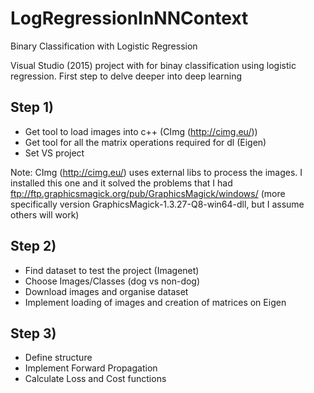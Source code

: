 # LogRegressionInNNContext
Binary Classification with Logistic Regression

Visual Studio (2015) project with for binay classification using logistic regression. First step to delve deeper into deep learning

## Step 1)
- Get tool to load images into c++ (CImg (http://cimg.eu/))
- Get tool for all the matrix operations required for dl (Eigen)
- Set VS project

Note: CImg (http://cimg.eu/) uses external libs to process the images. I installed this one and it solved the problems that I had ftp://ftp.graphicsmagick.org/pub/GraphicsMagick/windows/ (more specifically version GraphicsMagick-1.3.27-Q8-win64-dll, but I assume others will work)

## Step 2)
- Find dataset to test the project (Imagenet)
- Choose Images/Classes (dog vs non-dog)
- Download images and organise dataset
- Implement loading of images and creation of matrices on Eigen

## Step 3)
- Define structure 
- Implement Forward Propagation
- Calculate Loss and Cost functions
	
